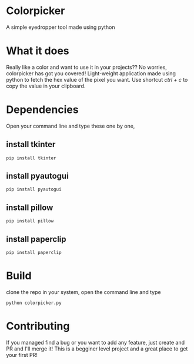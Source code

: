 # Colorpicker
A simple eyedropper tool made using python


# What it does


Really like a color and want to use it in your projects?? No worries, colorpicker has got you covered!
Light-weight application made using python to fetch the hex value of the pixel you want. Use shortcut 
*ctrl + c* to copy the value in your clipboard.


# Dependencies

Open your command line and type these one by one,

## install tkinter
```
pip install tkinter
```
## install pyautogui
```
pip install pyautogui
```
## install pillow
```
pip install pillow
```
## install paperclip
```
pip install paperclip
```



# Build
clone the repo in your system, open the command line and type
```
python colorpicker.py
```

# Contributing

If you managed find a bug or you want to add any feature, just create and PR and I'll merge it! This is a begginer level project and a great place to get your first PR!
